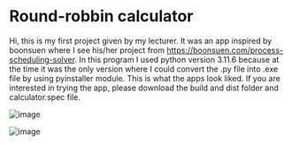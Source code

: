# Round-robbin calculator

Hi, this is my first project given by my lecturer. It was an app inspired by boonsuen where I see his/her project from https://boonsuen.com/process-scheduling-solver. In this program I used python version 3.11.6 because at the time it was the only version where I could convert the .py file into .exe file by using pyinstaller module. This is what the apps look liked. If you are interested in trying the app, please download the build and dist folder and calculator.spec file.

![image](https://github.com/ChristBernardS/My-portfolio/assets/117885718/530b16a7-d704-4c28-a2aa-7a9167738bcd)


![image](https://github.com/ChristBernardS/My-portfolio/assets/117885718/fbc7cd56-d72b-4af6-9a52-b4d64a2a1c7c)

